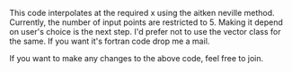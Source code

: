 This code interpolates at the required x using the aitken neville method. Currently, the number of input points are restricted to 5. Making it depend on user's choice is the next step. I'd prefer not to use the vector class for the same. If you want it's fortran code drop me a mail.

If you want to make any changes to the above code, feel free to join.